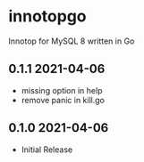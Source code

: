 # innotopgo

Innotop for MySQL 8 written in Go

## 0.1.1 2021-04-06
- missing <K> option in help
- remove panic in kill.go

## 0.1.0 2021-04-06
- Initial Release
